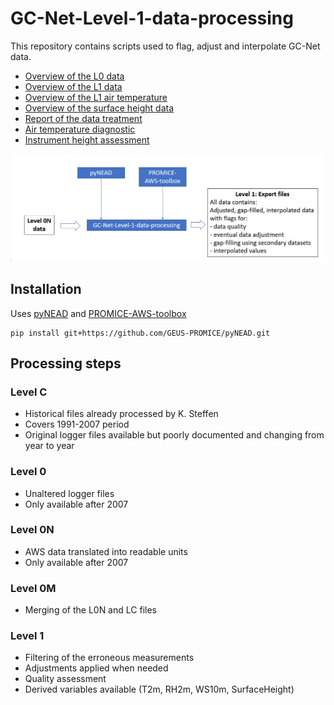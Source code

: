 # GC-Net-Level-1-data-processing

This repository contains scripts used to flag, adjust and interpolate GC-Net data.

- [Overview of the L0 data](out/L0_overview_toc.md)
- [Overview of the L1 data](out/L1_overview_toc.md)
- [Overview of the L1 air temperature](out/L1_air_temperature_overview_toc.md)
- [Overview of the surface height data](figures/L1_overview/HS_overview.png)
- [Report of the data treatment](out/report_with_toc.md)
- [Air temperature diagnostic](out/L1_air_temperature_diagnostic_toc.md)
- [Instrument height assessment](out/L1_intrument_heights_toc.md)

![](doc/structure.bmp)

## Installation

Uses [pyNEAD](https://github.com/GEUS-PROMICE/pyNEAD) and [PROMICE-AWS-toolbox](https://github.com/GEUS-PROMICE/PROMICE-AWS-toolbox)

```
pip install git+https://github.com/GEUS-PROMICE/pyNEAD.git

```

## Processing steps

### Level C

- Historical files already processed by K. Steffen
- Covers 1991-2007 period
- Original logger files available but poorly documented and changing from year to year

### Level 0

- Unaltered logger files
- Only available after 2007

### Level 0N

- AWS data translated into readable units
- Only available after 2007

### Level 0M

- Merging of the L0N and LC files

### Level 1

- Filtering of the erroneous measurements
- Adjustments applied when needed
- Quality assessment
- Derived variables available (T2m, RH2m, WS10m, SurfaceHeight)
 
